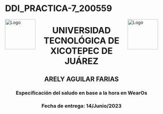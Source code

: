 # DDI_PRACTICA-7_200559
<p>
<img src=https://github.com/Arely2409/DDI_TAREA-3_200559/assets/84819096/4fbfaafb-4ab3-446c-9875-edd7b1bb0765 alt="Logo" width="100" height="100" align="left"> <img src=https://github.com/Arely2409/DDI_TAREA-3_200559/assets/84819096/d32249cc-2e50-4963-ad86-8ff7c8c37054 alt="Logo" width="100" height="100" align="right"> 
</p>

<P>
  <h1 align="center">UNIVERSIDAD TECNOLÓGICA DE XICOTEPEC DE JUÁREZ</h1>
  <h2 align="center">ARELY AGUILAR FARIAS</h2>
  <h3 align="center">Especificación del saludo en base a la hora en WearOs</h3>
  <h3 align="center">Fecha de entrega: 14/Junio/2023</h3>
</P>
